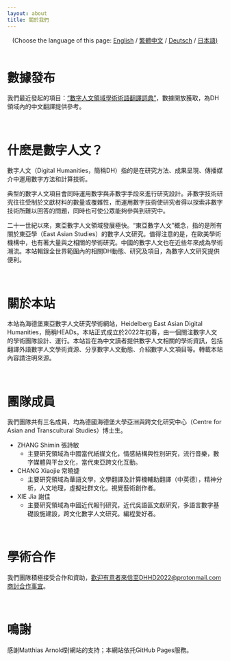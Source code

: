 ```yaml
---
layout: about 
title: 關於我們 
---
```


<div style="text-align: center">(Choose the language of this page:  <a href="https://dhhd2022.github.io/about/en">English</a> / <a href="https://dhhd2022.github.io/about/zh">繁體中文</a>  / <a href="https://dhhd2022.github.io/about/de">Deutsch</a> / <a href="https://dhhd2022.github.io/about/jp">日本語)</a></div>
   
   <br/>

# 數據發布

我們最近發起的項目：[“數字人文領域學術術語翻譯詞典”](https://github.com/xiejia1995/DH-terms-translation-wordbook)，數據開放獲取，為DH領域內的中文翻譯提供參考。

<br/>

# 什麽是數字人文？

數字人文（Digital Humanities，簡稱DH）指的是在研究方法、成果呈現、傳播媒介中運用數字方法和計算技術。

典型的數字人文項目會同時運用數字與非數字手段來進行研究設計。非數字技術研究往往受制於文獻材料的數量或覆雜性，而運用數字技術使研究者得以探索非數字技術所難以回答的問題，同時也可使公眾能夠參與到研究中。

二十一世紀以來，東亞數字人文領域發展極快。“東亞數字人文”概念，指的是所有關於東亞學（East Asian Studies）的數字人文研究。值得注意的是，在歐美學術機構中，也有著大量與之相關的學術研究。中國的數字人文也在近些年來成為學術潮流。本站輯錄全世界範圍內的相關DH動態、研究及項目，為數字人文研究提供便利。

<br/>

# 關於本站
本站為海德堡東亞數字人文研究學術網站，Heidelberg East Asian Digital Humanities，簡稱HEADs。本站正式成立於2022年初春，由一個關注數字人文的學術團隊設計、運行。本站旨在為中文讀者提供數字人文相關的學術資訊，包括翻譯外語數字人文學術資源、分享數字人文動態、介紹數字人文項目等。轉載本站內容請注明來源。

<br/>

# 團隊成員
我們團隊共有三名成員，均為德國海德堡大學亞洲與跨文化研究中心（Centre for Asian and Transcultural Studies）博士生。

* ZHANG Shimin 張詩敏  
  * 主要研究領域為中國當代紙媒文化，情感結構與性別研究，流行音樂，數字媒體與平台文化，當代東亞跨文化互動。
* CHANG Xiaojie 常曉婕  
  * 主要研究領域為華語文學，文學翻譯及計算機輔助翻譯（中英德），精神分析，人文地理，虛擬社群文化。視覺藝術創作者。
* XIE Jia 謝佳 
  * 主要研究領域為中國近代報刊研究，近代吳語區文獻研究，多語言數字基礎設施建設，跨文化數字人文研究。編程愛好者。

<br/>

# 學術合作
我們團隊積極接受合作和資助，歡迎有意者來信至DHHD2022@protonmail.com商討合作事宜。

<br/>

# 鳴謝
感謝Matthias Arnold對網站的支持；本網站依托GitHub Pages服務。